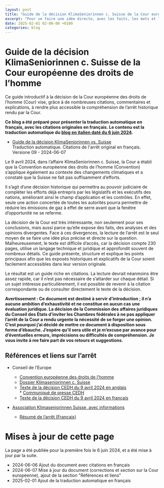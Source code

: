 ```yaml
---
layout: post
title: "Guide de la décision KlimaSeniorinnen c. Suisse de la Cour européenne des droits de l’homme"
excerpt: "Pour se faire une idée directe, avec les faits, les mots et les raisonnements utilisés par la Cour pour motiver cet arrêt historique. Contient de nombreuses citations,commentaires et explications. [...]"
date: 2025-02-01 02-00-00 +0100
categories: blog
---
```


# Guide de la décision KlimaSeniorinnen c. Suisse de la Cour européenne des droits de l’homme

Ce guide introductif à la décision de la Cour européenne des droits de l’homme (Cour) vise, grâce à de nombreuses citations, commentaires et explications, à rendre plus accessible la compréhension de l’arrêt historique rendu par la Cour.

**Ce blog a été préparé pour présenter la traduction automatique en français, avec les citations originales en français. Le contenu est la traduction automatique du [blog en italien daté du 6 juin 2024](/blog/2024/06/07/cedu-klimaseniorinnen).** 

* [Guide de la décision KlimaSeniorinnen vs. Suisse](/files/dossiers/cedu-klimaseniorinnen/guide-klimaseniorinnen-vs-suisse.pdf)  
      Traduction automatique. Citations de l'arrêt original en français.  
      Versione 09 - 2024-06-07 

Le 9 avril 2024, dans l’affaire KlimaSeniorinnen c. Suisse, la Cour a établi que la Convention européenne des droits de l’homme (Convention) s’applique également au contexte des changements climatiques et a constaté que la Suisse ne fait pas suffisamment d’efforts.

Il s’agit d’une décision historique qui permettra au pouvoir judiciaire de compléter les efforts déjà entrepris par les législatifs et les exécutifs des nations, améliorant ainsi le champ d’application et les contrôles. En effet, seule une action concertée de toutes les autorités pourra permettre de réduire les émissions de gaz à effet de serre avant que la fenêtre d’opportunité ne se referme.

La décision de la Cour est très intéressante, non seulement pour ses conclusions, mais aussi parce qu’elle expose des faits, des analyses et des opinions divergentes. Face à ces divergences, la lecture de l’arrêt est le seul moyen de se faire une idée plus précise et directe sur la question. Malheureusement, le texte est difficile d’accès, car la décision compte 230 pages, utilise un langage technique et juridique et approfondit souvent de nombreux détails. Ce guide présente, structure et explique les points principaux afin que les exposés historiques et explicatifs de la Cour soient facilement accessibles dans leur version originale.

Le résultat est un guide riche en citations. La lecture devrait néanmoins être assez rapide, car il n’est pas nécessaire de s’attarder sur chaque détail. Si un sujet intéresse particulièrement, il est possible de revenir à la citation correspondante ou de consulter directement le texte de la décision.


**Avertissement : Ce document est destiné à servir d’introduction ; il n’a aucune ambition d’exhaustivité et ne constitue en aucun cas une évaluation juridique. La décision de la Commission des affaires juridiques du Conseil des États d’inviter les Chambres fédérales à ne pas appliquer l’arrêt de la Cour a rendu urgente la nécessité de se forger une opinion. C’est pourquoi j’ai décidé de mettre ce document à disposition sous forme d’ébauche. J’espère qu’il sera utile et je m’excuse par avance pour d’éventuelles erreurs, imprécisions ou difficultés de compréhension. Je vous invite à me faire part de vos retours et suggestions.**


## Références et liens sur l’arrêt

* Conseil de l’Europe  
   * [Convention européenne des droits de l’homme](https://www.coe.int/fr/web/conventions/full-list?module=treaty-detail&treatynum=005)  
   * [Dossier Klimaseniorinnen c. Suisse](https://hudoc.echr.coe.int/eng#)  
   * [Texte de la décision CEDH du 9 avril 2024 en anglais](https://hudoc.echr.coe.int/eng#)  
         * [Communiqué de presse CEDH](https://hudoc.echr.coe.int/app/conversion/pdf/?library=ECHR&id=003-7919428-11026177&filename=Judgment%20Verein%20KlimaSeniorinnen%20Schweiz%20and%20Others%20v.%20Switzerland%20-%20Violations%20of%20the%20Convention%20for%20failing%20to%20implement%20sufficient%20measures%20to%20combat%20climate%20change.pdf)  
   * [Texte de la décision CEDH du 9 avril 2024 en français](https://hudoc.echr.coe.int/fre#)

* [Association Klimaseniorinnen Suisse, avec informations](https://www.klimaseniorinnen.ch/)  
   * [Résumé de l’arrêt (Français)](https://www.klimaseniorinnen.ch/wp-content/uploads/2024/05/240426%5FZusammenfassung%5FEntscheid%5FKlimaSeniorinnen%5FBaehr%5Ffranzoesisch.pdf)



# Mises à jour de cette page

La page a été publiée pour la première fois le 6 juin 2024, et a été mise à jour par la suite.

- 2024-06-06 Ajout du document avec citations en français
- 2024-06-07 Mise à jour du document (corrections et section sur la Cour européenne), ajout de la section "Références et liens"
- 2025-02-01 Ajout de la traduction automatique en français



